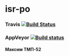 # isr-po
### Travis [![Build Status](https://travis-ci.org/maximus2000/world.svg?branch=master)](https://travis-ci.org/maximus2000/world)
### AppVeyor [![Build status](https://ci.appveyor.com/api/projects/status/vlnva2qt704awlk8?svg=true)](https://ci.appveyor.com/project/maximus2000/world)
#### Максим ТМП-52
